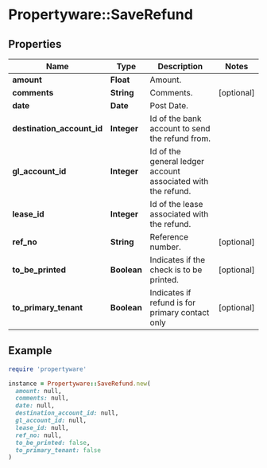 # Propertyware::SaveRefund

## Properties

| Name | Type | Description | Notes |
| ---- | ---- | ----------- | ----- |
| **amount** | **Float** | Amount. |  |
| **comments** | **String** | Comments. | [optional] |
| **date** | **Date** | Post Date. |  |
| **destination_account_id** | **Integer** | Id of the bank account to send the refund from. |  |
| **gl_account_id** | **Integer** | Id of the general ledger account associated with the refund. |  |
| **lease_id** | **Integer** | Id of the lease associated with the refund. |  |
| **ref_no** | **String** | Reference number. | [optional] |
| **to_be_printed** | **Boolean** | Indicates if the check is to be printed. | [optional] |
| **to_primary_tenant** | **Boolean** | Indicates if refund is for primary contact only | [optional] |

## Example

```ruby
require 'propertyware'

instance = Propertyware::SaveRefund.new(
  amount: null,
  comments: null,
  date: null,
  destination_account_id: null,
  gl_account_id: null,
  lease_id: null,
  ref_no: null,
  to_be_printed: false,
  to_primary_tenant: false
)
```

